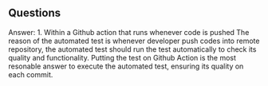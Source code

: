 ## Questions

Answer: 1. Within a Github action that runs whenever code is pushed 
The reason of the automated test is whenever developer push codes into remote repository, the automated test should run the test automatically to check its quality and functionality. Putting the test on Github Action is the most resonable answer to execute the automated test, ensuring its quality on each commit.





